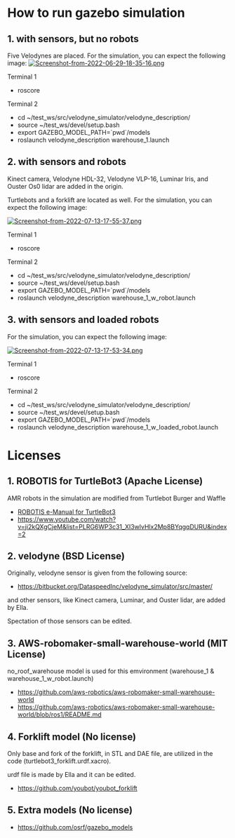 # How to run gazebo simulation
## 1. with sensors, but no robots 
Five Velodynes are placed.
For the simulation, you can expect the following image:
[![Screenshot-from-2022-06-29-18-35-16.png](https://i.postimg.cc/rwwBbMn7/Screenshot-from-2022-06-29-18-35-16.png)](https://postimg.cc/bs4VScjR)


Terminal 1
- roscore

Terminal 2
- cd ~/test_ws/src/velodyne_simulator/velodyne_description/
- source ~/test_ws/devel/setup.bash
- export GAZEBO_MODEL_PATH=\`pwd\`/models
- roslaunch velodyne_description warehouse_1.launch

## 2. with sensors and robots 
Kinect camera, Velodyne HDL-32, Velodyne VLP-16, Luminar Iris, and Ouster Os0 lidar are added in the origin.

Turtlebots and a forklift are located as well.
For the simulation, you can expect the following image:

[![Screenshot-from-2022-07-13-17-55-37.png](https://i.postimg.cc/zXXks3jq/Screenshot-from-2022-07-13-17-55-37.png)](https://postimg.cc/ThFmmdFs)

Terminal 1
- roscore

Terminal 2
- cd ~/test_ws/src/velodyne_simulator/velodyne_description/
- source ~/test_ws/devel/setup.bash
- export GAZEBO_MODEL_PATH=\`pwd\`/models
- roslaunch velodyne_description warehouse_1_w_robot.launch


## 3. with sensors and loaded robots 
For the simulation, you can expect the following image:

[![Screenshot-from-2022-07-13-17-53-34.png](https://i.postimg.cc/zGpYJLmp/Screenshot-from-2022-07-13-17-53-34.png)](https://postimg.cc/18gjB33N)

Terminal 1
- roscore

Terminal 2
- cd ~/test_ws/src/velodyne_simulator/velodyne_description/
- source ~/test_ws/devel/setup.bash
- export GAZEBO_MODEL_PATH=\`pwd\`/models
- roslaunch velodyne_description warehouse_1_w_loaded_robot.launch

# Licenses

## 1. ROBOTIS for TurtleBot3 (Apache License)
AMR robots in the simulation are modified from Turtlebot Burger and Waffle
- [ROBOTIS e-Manual for TurtleBot3](http://turtlebot3.robotis.com/)
- https://www.youtube.com/watch?v=ji2kQXgCjeM&list=PLRG6WP3c31_XI3wlvHlx2Mp8BYqgqDURU&index=2



## 2. velodyne (BSD License)
Originally, velodyne sensor is given from the following source:

- https://bitbucket.org/DataspeedInc/velodyne_simulator/src/master/

and other sensors, like Kinect camera, Luminar, and Ouster lidar, are added by Ella.

Spectation of those sensors can be edited.



## 3. AWS-robomaker-small-warehouse-world (MIT License) 
no_roof_warehouse model is used for this emvironment (warehouse_1 & warehouse_1_w_robot.launch)

- https://github.com/aws-robotics/aws-robomaker-small-warehouse-world
- https://github.com/aws-robotics/aws-robomaker-small-warehouse-world/blob/ros1/README.md



## 4. Forklift model (No license)
Only base and fork of the forklift, in STL and DAE file, are utilized in the code (turtlebot3_forklift.urdf.xacro).

urdf file is made by Ella and it can be edited.

- https://github.com/youbot/youbot_forklift



## 5. Extra models (No license)

- https://github.com/osrf/gazebo_models
